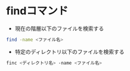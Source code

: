 # findコマンド

- 現在の階層以下のファイルを検索する 

```sh
find -name <ファイル名>
```

- 特定のディレクトリ以下のファイルを検索する

```sh
finc <ディレクトリ名> -name <ファイル名>
```
